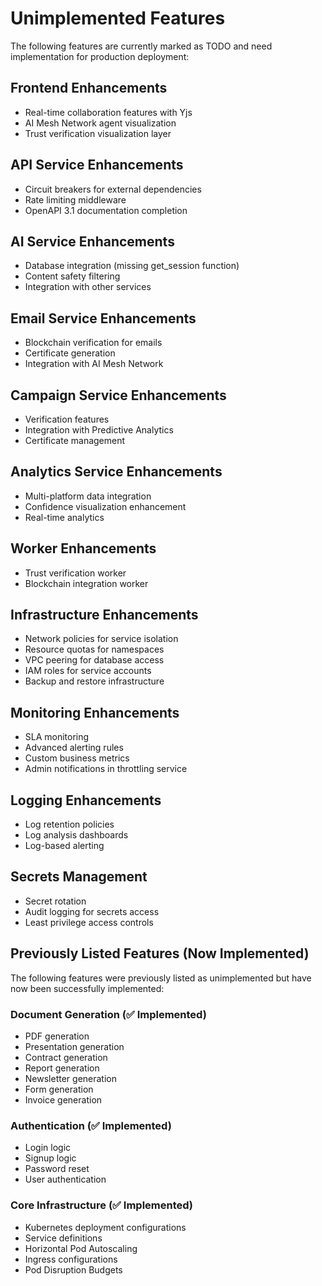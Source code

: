 # Unimplemented Features

The following features are currently marked as TODO and need implementation for production deployment:

## Frontend Enhancements
- Real-time collaboration features with Yjs
- AI Mesh Network agent visualization
- Trust verification visualization layer

## API Service Enhancements
- Circuit breakers for external dependencies
- Rate limiting middleware
- OpenAPI 3.1 documentation completion

## AI Service Enhancements
- Database integration (missing get_session function)
- Content safety filtering
- Integration with other services

## Email Service Enhancements
- Blockchain verification for emails
- Certificate generation
- Integration with AI Mesh Network

## Campaign Service Enhancements
- Verification features
- Integration with Predictive Analytics
- Certificate management

## Analytics Service Enhancements
- Multi-platform data integration
- Confidence visualization enhancement
- Real-time analytics

## Worker Enhancements
- Trust verification worker
- Blockchain integration worker

## Infrastructure Enhancements
- Network policies for service isolation
- Resource quotas for namespaces
- VPC peering for database access
- IAM roles for service accounts
- Backup and restore infrastructure

## Monitoring Enhancements
- SLA monitoring
- Advanced alerting rules
- Custom business metrics
- Admin notifications in throttling service

## Logging Enhancements
- Log retention policies
- Log analysis dashboards
- Log-based alerting

## Secrets Management
- Secret rotation
- Audit logging for secrets access
- Least privilege access controls

## Previously Listed Features (Now Implemented)

The following features were previously listed as unimplemented but have now been successfully implemented:

### Document Generation (✅ Implemented)
- PDF generation
- Presentation generation
- Contract generation
- Report generation
- Newsletter generation
- Form generation
- Invoice generation

### Authentication (✅ Implemented)
- Login logic
- Signup logic
- Password reset
- User authentication

### Core Infrastructure (✅ Implemented)
- Kubernetes deployment configurations
- Service definitions
- Horizontal Pod Autoscaling
- Ingress configurations
- Pod Disruption Budgets
